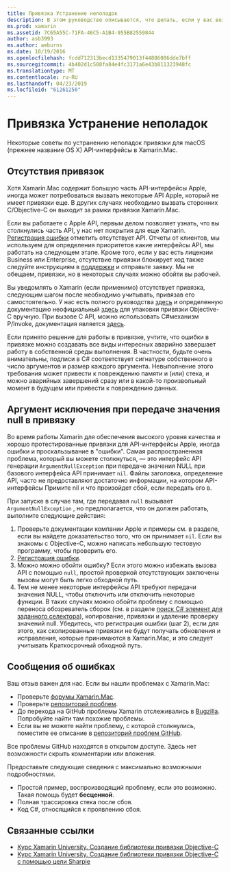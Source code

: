 ```yaml
---
title: Привязка Устранение неполадок
description: В этом руководстве описывается, что делать, если у вас возникли трудности, привязка библиотек Objective-C. В частности здесь рассматриваются отсутствующие привязки, аргумент исключения при передаче значения null привязки и ошибках.
ms.prod: xamarin
ms.assetid: 7C65A55C-71FA-46C5-A1B4-955B82559844
author: asb3993
ms.author: amburns
ms.date: 10/19/2016
ms.openlocfilehash: fcdd712313becd1335479013f44886086dde7bff
ms.sourcegitcommit: 4b402d1c508fa84e4fc3171a6e43b811323948fc
ms.translationtype: MT
ms.contentlocale: ru-RU
ms.lasthandoff: 04/23/2019
ms.locfileid: "61261250"
---
```

# <a name="binding-troubleshooting"></a>Привязка Устранение неполадок

Некоторые советы по устранению неполадок привязки для macOS (прежнее название OS X) API-интерфейсы в Xamarin.Mac.

## <a name="missing-bindings"></a>Отсутствия привязок

Хотя Xamarin.Mac содержит большую часть API-интерфейсы Apple, иногда может потребоваться вызвать некоторые API Apple, который не имеет привязки еще. В других случаях необходимо вызвать сторонних C/Objective-C он выходит за рамки привязки Xamarin.Mac.

Если вы работаете с Apple API, первым делом позволяет узнать, что вы столкнулись часть API, у нас нет покрытия для еще Xamarin. [Регистрация ошибки](#reporting-bugs) отметить отсутствует API. Отчеты от клиентов, мы используем для определения приоритетов какие интерфейсы API, мы работать на следующем этапе. Кроме того, если у вас есть лицензии Business или Enterprise, отсутствие привязки блокирует ход также следуйте инструкциям в [поддержки](http://xamarin.com/support) и отправьте заявку. Мы не обещаем, привязки, но в некоторых случаях можно обойти вы рабочей.

Вы уведомлять о Xamarin (если применимо) отсутствует привязка, следующим шагом после необходимо учитывать, привязав его самостоятельно. У нас есть полного руководства [здесь](~/cross-platform/macios/binding/overview.md) и определенную документацию неофициальный [здесь](http://brendanzagaeski.appspot.com/xamarin/0002.html) для упаковки привязки Objective-C вручную. При вызове C API, можно использовать C#механизм P/Invoke, документация является [здесь](https://www.mono-project.com/docs/advanced/pinvoke/).

Если принято решение для работы в привязке, учтите, что ошибки в привязке можно создавать все виды интересных аварийно завершает работу в собственной среды выполнения. В частности, будьте очень внимательны, подписи в C# соответствует сигнатуре собственного в число аргументов и размер каждого аргумента. Невыполнение этого требования может привести к повреждению памяти и (или) стека, и можно аварийных завершений сразу или в какой-то произвольный момент в будущем или привести к повреждению данных.

## <a name="argument-exceptions-when-passing-null-to-a-binding"></a>Аргумент исключения при передаче значения null в привязку

Во время работы Xamarin для обеспечения высокого уровня качества и хорошо протестированные привязки для API-интерфейсы Apple, иногда ошибки и проскальзывание в "ошибки". Самая распространенная проблема, который вы можете столкнуться, — это интерфейс API генерации `ArgumentNullException` при передаче значения NULL при базового интерфейса API принимает `nil`. Файлы заголовка, определение API, часто не предоставляют достаточно информации, на котором API-интерфейсы Примите nil и что произойдет сбой, если передать его в.

При запуске в случае там, где передавая `null` вызывает `ArgumentNullException` , но предполагается, что он должен работать, выполните следующие действия:

1. Проверьте документации компании Apple и примеры см. в разделе, если вы найдете доказательство того, что он принимает `nil`. Если вы знакомы с Objective-C, можно написать небольшую тестовую программу, чтобы проверить его.
2. [Регистрация ошибки](#reporting-bugs).
3. Можно можно обойти ошибку? Если этого можно избежать вызова API с помощью `null`, простой проверкой отсутствующих заключены вызовы могут быть легко обходной путь.
4. Тем не менее некоторые интерфейсы API требуют передачи значения NULL, чтобы отключить или отключить некоторые функции. В таких случаях можно обойти проблему с помощью переноса обозреватель сборок (см. в разделе [поиск C# элемент для заданного селектора](~/mac/app-fundamentals/mac-apis.md#finding_selector)), копирование, привязки и удаление проверку значений null. Убедитесь, что регистрация ошибки (шаг 2), если для этого, как скопированные привязки не будут получать обновления и исправления, которые принимаются в Xamarin.Mac, и это следует учитывать Краткосрочный обходной путь.

<a name="reporting-bugs"/>

## <a name="reporting-bugs"></a>Сообщения об ошибках

Ваш отзыв важен для нас. Если вы нашли проблемах с Xamarin.Mac:

- Проверьте [форумы Xamarin.Mac](https://forums.xamarin.com/categories/mac).
- Проверьте [репозиторий проблем](https://github.com/xamarin/xamarin-macios/issues). 
- До перехода на GitHub проблемы Xamarin отслеживались в [Bugzilla](https://bugzilla.xamarin.com/describecomponents.cgi). Попробуйте найти там похожие проблемы.
- Если вы не можете найти проблему, с которой столкнулись, поместите ее описание в [репозиторий проблем GitHub](https://github.com/xamarin/xamarin-macios/issues/new).

Все проблемы GitHub находятся в открытом доступе. Здесь нет возможности скрыть комментарии или вложения. 

Предоставьте следующие сведения с максимально возможными подробностями.

- Простой пример, воспроизводящий проблему, если это возможно. Такая помощь будет **бесценной**. 
- Полная трассировка стека после сбоя.
- Код C#, относящийся к проявлению сбоя. 

## <a name="related-links"></a>Связанные ссылки

- [Курс Xamarin University. Создание библиотеки привязки Objective-C](https://university.xamarin.com/classes/track/all#building-an-objective-c-bindings-library)
- [Курс Xamarin University. Создание библиотеки привязки Objective-C с помощью цели Sharpie](https://university.xamarin.com/classes/track/all#build-an-objective-c-bindings-library-with-objective-sharpie)
